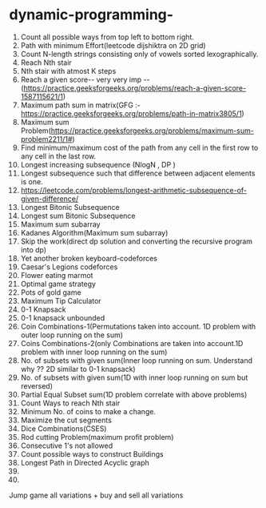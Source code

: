 # dynamic-programming-

1) Count all possible ways from top left to bottom right.
2) Path with minimum Effort(leetcode dijshiktra on 2D grid)
3) Count N-length strings consisting only of vowels sorted lexographically.
4) Reach Nth stair
5) Nth stair with atmost K steps 
6) Reach a given score-- very very imp --(https://practice.geeksforgeeks.org/problems/reach-a-given-score-1587115621/1) 
7) Maximum path sum in matrix(GFG :- https://practice.geeksforgeeks.org/problems/path-in-matrix3805/1)
8) Maximum sum Problem(https://practice.geeksforgeeks.org/problems/maximum-sum-problem2211/1#)
9) Find minimum/maximum cost of the path from any cell in the first row to any cell in the last row.
10) Longest increasing subsequence (NlogN , DP )
11) Longest subsequence such that difference between adjacent elements is one.
12) https://leetcode.com/problems/longest-arithmetic-subsequence-of-given-difference/
13) Longest Bitonic Subsequence 
14) Longest sum Bitonic Subsequence 
15) Maximum sum subarray 
16) Kadanes Algorithm(Maximum sum subarray)
17) Skip the work(direct dp solution and converting the recursive program into dp) 
18) Yet another broken keyboard-codeforces
19) Caesar's Legions codeforces
20) Flower eating marmot 
21) Optimal game strategy 
22) Pots of gold game 
23) Maximum Tip Calculator 
24) 0-1 Knapsack 
25) 0-1 knapsack unbounded 
26) Coin Combinations-1(Permutations taken into account. 1D problem with outer loop running on the sum)
27) Coins Combinations-2(only Combinations are taken into account.1D problem with inner loop running on the sum)
28) No. of subsets with given sum(Inner loop running on sum. Understand why ?? 2D similar to 0-1 knapsack)
29) No. of subsets with given sum(1D with inner loop running on sum but reversed)
30) Partial Equal Subset sum(1D problem correlate with above problems)
31) Count Ways to reach Nth stair
32) Minimum No. of coins to make a change.
33) Maximize the cut segments
34) Dice Combinations(CSES)
35) Rod cutting Problem(maximum profit problem)
36) Consecutive 1's not allowed 
37) Count possible ways to construct Buildings
38) Longest Path in Directed Acyclic graph
39)  
40) 

Jump game all variations + buy and sell all variations 
